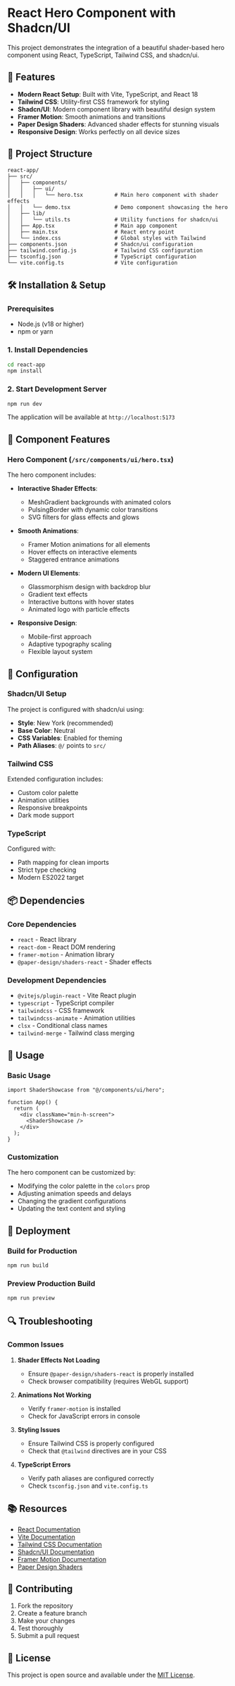 # React Hero Component with Shadcn/UI

This project demonstrates the integration of a beautiful shader-based hero component using React, TypeScript, Tailwind CSS, and shadcn/ui.

## 🚀 Features

- **Modern React Setup**: Built with Vite, TypeScript, and React 18
- **Tailwind CSS**: Utility-first CSS framework for styling
- **Shadcn/UI**: Modern component library with beautiful design system
- **Framer Motion**: Smooth animations and transitions
- **Paper Design Shaders**: Advanced shader effects for stunning visuals
- **Responsive Design**: Works perfectly on all device sizes

## 📁 Project Structure

```
react-app/
├── src/
│   ├── components/
│   │   ├── ui/
│   │   │   └── hero.tsx          # Main hero component with shader effects
│   │   └── demo.tsx              # Demo component showcasing the hero
│   ├── lib/
│   │   └── utils.ts              # Utility functions for shadcn/ui
│   ├── App.tsx                   # Main app component
│   ├── main.tsx                  # React entry point
│   └── index.css                 # Global styles with Tailwind
├── components.json               # Shadcn/ui configuration
├── tailwind.config.js            # Tailwind CSS configuration
├── tsconfig.json                 # TypeScript configuration
└── vite.config.ts                # Vite configuration
```

## 🛠️ Installation & Setup

### Prerequisites
- Node.js (v18 or higher)
- npm or yarn

### 1. Install Dependencies
```bash
cd react-app
npm install
```

### 2. Start Development Server
```bash
npm run dev
```

The application will be available at `http://localhost:5173`

## 🎨 Component Features

### Hero Component (`/src/components/ui/hero.tsx`)

The hero component includes:

- **Interactive Shader Effects**: 
  - MeshGradient backgrounds with animated colors
  - PulsingBorder with dynamic color transitions
  - SVG filters for glass effects and glows

- **Smooth Animations**:
  - Framer Motion animations for all elements
  - Hover effects on interactive elements
  - Staggered entrance animations

- **Modern UI Elements**:
  - Glassmorphism design with backdrop blur
  - Gradient text effects
  - Interactive buttons with hover states
  - Animated logo with particle effects

- **Responsive Design**:
  - Mobile-first approach
  - Adaptive typography scaling
  - Flexible layout system

## 🔧 Configuration

### Shadcn/UI Setup
The project is configured with shadcn/ui using:
- **Style**: New York (recommended)
- **Base Color**: Neutral
- **CSS Variables**: Enabled for theming
- **Path Aliases**: `@/` points to `src/`

### Tailwind CSS
Extended configuration includes:
- Custom color palette
- Animation utilities
- Responsive breakpoints
- Dark mode support

### TypeScript
Configured with:
- Path mapping for clean imports
- Strict type checking
- Modern ES2022 target

## 📦 Dependencies

### Core Dependencies
- `react` - React library
- `react-dom` - React DOM rendering
- `framer-motion` - Animation library
- `@paper-design/shaders-react` - Shader effects

### Development Dependencies
- `@vitejs/plugin-react` - Vite React plugin
- `typescript` - TypeScript compiler
- `tailwindcss` - CSS framework
- `tailwindcss-animate` - Animation utilities
- `clsx` - Conditional class names
- `tailwind-merge` - Tailwind class merging

## 🎯 Usage

### Basic Usage
```tsx
import ShaderShowcase from "@/components/ui/hero";

function App() {
  return (
    <div className="min-h-screen">
      <ShaderShowcase />
    </div>
  );
}
```

### Customization
The hero component can be customized by:
- Modifying the color palette in the `colors` prop
- Adjusting animation speeds and delays
- Changing the gradient configurations
- Updating the text content and styling

## 🚀 Deployment

### Build for Production
```bash
npm run build
```

### Preview Production Build
```bash
npm run preview
```

## 🔍 Troubleshooting

### Common Issues

1. **Shader Effects Not Loading**
   - Ensure `@paper-design/shaders-react` is properly installed
   - Check browser compatibility (requires WebGL support)

2. **Animations Not Working**
   - Verify `framer-motion` is installed
   - Check for JavaScript errors in console

3. **Styling Issues**
   - Ensure Tailwind CSS is properly configured
   - Check that `@tailwind` directives are in your CSS

4. **TypeScript Errors**
   - Verify path aliases are configured correctly
   - Check `tsconfig.json` and `vite.config.ts`

## 📚 Resources

- [React Documentation](https://react.dev/)
- [Vite Documentation](https://vitejs.dev/)
- [Tailwind CSS Documentation](https://tailwindcss.com/)
- [Shadcn/UI Documentation](https://ui.shadcn.com/)
- [Framer Motion Documentation](https://www.framer.com/motion/)
- [Paper Design Shaders](https://paper-design.dev/)

## 🤝 Contributing

1. Fork the repository
2. Create a feature branch
3. Make your changes
4. Test thoroughly
5. Submit a pull request

## 📄 License

This project is open source and available under the [MIT License](LICENSE).